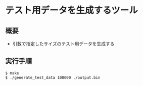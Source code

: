 # テスト用データを生成するツール

## 概要

* 引数で指定したサイズのテスト用データを生成する

## 実行手順

	$ make
	$ ./generate_test_data 100000 ./output.bin

